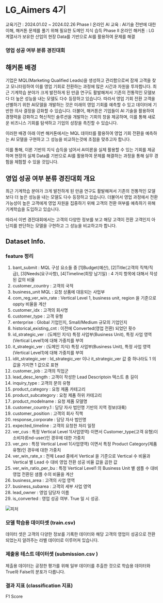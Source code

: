 # LG_Aimers 4기 

교육기간 : 2024.01.02 ~ 2024.02.26
Phase I 온라인 AI 교육 : AI기술 전반에 대한 이해, 해커톤 문제를 풀기 위해 필요한 도메인 지식 습득
Phase II 온라인 해커톤 : LG 계열사가 보유한 산업의 현장 Data를 기반으로 AI를 활용하여 문제를 해결

### 영업 성공 여부 분류 경진대회

## 해커톤 배경
기업은 MQL(Marketing Qualified Leads)을 생성하고 관리함으로써 잠재 고객을 찾고 모니터링하여 이를 영업 기회로 전환하는 과정에 많은 시간과 자원을 투자합니다. 최근 기계학습 분야가 크게 발전하게 된 만큼 연구도 활발해져서 기존의 전통적인 모델보다 더 높은 성능을 내는 모델도 다수 등장하고 있습니다.
따라서 영업 기회 전환 고객을 선별하기 위한 AI모델을 개발하는 것은 미래의 영업 기회를 예측할 수 있고 데이터에 기반한 의사 결정을 강화할 수 있습니다. 더불어, 해커톤은 기업들이 AI 기술을 활용하여 경쟁력을 강화하고 혁신적인 솔루션을 개발하는 기회의 창을 제공하며, 이를 통해 새로운 비즈니스 기회를 탐색하고 기업의 성장을 촉진할 수 있습니다.

이러한 배경 아래 이번 해커톤에서는 MQL 데이터를 활용하여 영업 기회 전환을 예측하는 AI 모델을 구현하고 그 성능을 비교하는것에 초점을 맞추고자 합니다.

이를 통해, 이론 기반의 지식 습득을 넘어서 AI이론을 실제 활용할 수 있는 기회를 제공하며 현장의 실제 Data를 기반으로 AI를 활용하여 문제를 해결하는 과정을 통해 실무 경험을 체험할 수 있을 것입니다.

## 영업 성공 여부 분류 경진대회 개요

최근 기계학습 분야가 크게 발전하게 된 만큼 연구도 활발해져서 기존의 전통적인 모델보다 더 높은 성능을 내는 모델도 다수 등장하고 있습니다. 더불어서 영업 과정에서 전환 가능성이 높은 고객에게 영업 자원을 집중하기 위해 고객의 전환 여부를 예측하기 위해 기계학습을 도입하고 있습니다.

따라서 이번 경진대회에서는 고객의 다양한 정보를 보고 해당 고객이 전환 고객인지 아닌지를 판단하는 모델을 구현하고 그 성능을 비교하고자 합니다.

## Dataset Info.

### feature 정리

1) bant_submit : MQL 구성 요소들 중 [1]Budget(예산), [2]Title(고객의 직책/직급), [3]Needs(요구사항),  [4]Timeline(희망 납기일)  :  4 가지 항목에 대해서 작성된 값의 비율
2) customer_country : 고객의 국적
3) business_unit MQL : 요청 상품에 대응되는 사업부
4) com_reg_ver_win_rate  :  Vertical Level 1, business unit, region 을 기준으로 oppty 비율을 계산
5) customer_idx  :  고객의 회사명
6) customer_type  :  고객 유형
7) enterprise : Global 기업인지, Small/Medium 규모의 기업인지
8) historical_existing_cnt  :  이전에 Converted(영업 전환) 되었던 횟수
9) id_strategic_ver :  (도메인 지식) 특정 사업부(Business Unit), 특정 사업 영역(Vertical Level1)에 대해 가중치를 부여
10) it_strategic_ver : (도메인 지식) 특정 사업부(Business Unit), 특정 사업 영역(Vertical Level1)에 대해 가중치를 부여
11) idit_strategic_ver  :  Id_strategic_ver 이나 it_strategic_ver 값 중 하나라도 1 의 값을 가지면 1 값으로 표현
12) customer_job  :  고객의 직업군
13) lead_desc_length  :  고객이 작성한 Lead Descriptoin 텍스트 총 길이
14) inquiry_type  :   고객의 문의 유형
15) product_category  :  요청 제품 카테고리
16) product_subcategory  :  요청 제품 하위 카테고리
17) product_modelname  :  요청 제품 모델명
18) customer_country.1  :  담당 자사 법인명 기반의 지역 정보(대륙)
19) customer_position  :  고객의 회사 직책
20) response_corporate  :  담당 자사 법인명
21) expected_timeline  :  고객의 요청한 처리 일정
22) ver_cus :  특정 Vertical Level 1(사업영역) 이면서 Customer_type(고객 유형)이 소비자(End-user)인 경우에 대한 가중치
23) ver_pro  :  특정 Vertical Level 1(사업영역) 이면서 특정 Product Category(제품 유형)인 경우에 대한 가중치
24) ver_win_rate_x  : 전체 Lead 중에서 Vertical 을 기준으로 Vertical 수 비율과 Vertical 별 Lead 수 대비 영업 전환 성공 비율 값을 곱한 값
25) ver_win_ratio_per_bu  :  특정 Vertical Level1 의 Business Unit 별 샘플 수 대비 영업 전환된 샘플 수의 비율을 계산
26) business_area  :  고객의 사업 영역
27) business_subarea  :  고객의 세부 사업 영역
28) lead_owner  :  영업 담당자 이름
29) is_converted  :  영업 성공 여부. True 일 시 성공.

![피처](https://github.com/mJekal/ss/assets/132838012/9f6bb2c5-f5ff-40bc-bccf-451d2f3d86fe)

### 모델 학습용 데이터셋 (train.csv)

데이터 셋은 고객의 다양한 정보를 기록한 데이터와 해당 고객의 영업이 성공으로 전환되었는지 알려주는 라벨 데이터로 이루어져 있습니다.

### 제출용 테스트 데이터셋 (submission.csv )
제출용 데이터는 공정한 평가를 위해 일부 데이터를 추출한 것으로 학습용 데이터와 True와 False의 분포가 다릅니다.

### 결과 지표 (classification 지표)
F1 Score

​




